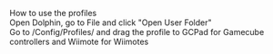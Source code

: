 How to use the profiles  
Open Dolphin, go to File and click "Open User Folder"  
Go to /Config/Profiles/ and drag the profile to GCPad for Gamecube controllers and Wiimote for Wiimotes  
